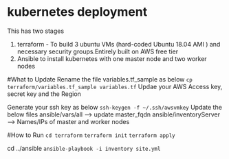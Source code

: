 # kubernetes deployment

This has two stages
1. terraform - To build 3 ubuntu VMs (hard-coded Ubuntu 18.04 AMI ) and necessary security groups.Entirely built on AWS free tier
2. Ansible to install kubernetes with one master node and two worker nodes


#What to Update
Rename the file variables.tf_sample as below
`cp terraform/variables.tf_sample variables.tf`
Updae your AWS Access key, secret key and the Region

Generate your ssh key as below
`ssh-keygen -f ~/.ssh/awsvmkey`
Update the below files
 ansible/vars/all	--> update master_fqdn
 ansible/inventoryServer		--> Names/IPs of master and worker nodes


#How to Run
`cd terraform`
`terraform init`
`terraform apply`

cd ../ansible
`ansible-playbook -i inventory site.yml`
